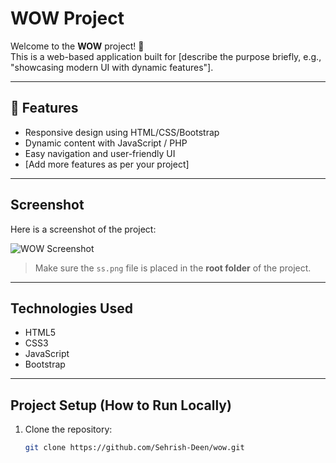 # WOW Project

Welcome to the **WOW** project! 🎉  
This is a web-based application built for [describe the purpose briefly, e.g., "showcasing modern UI with dynamic features"].

---

## 🚀 Features

- Responsive design using HTML/CSS/Bootstrap
- Dynamic content with JavaScript / PHP
- Easy navigation and user-friendly UI
- [Add more features as per your project]

---

##  Screenshot

Here is a screenshot of the project:

![WOW Screenshot](ss.png)

> Make sure the `ss.png` file is placed in the **root folder** of the project.

---

##  Technologies Used

- HTML5
- CSS3
- JavaScript
- Bootstrap 


---

##  Project Setup (How to Run Locally)

1. Clone the repository:

   ```bash
   git clone https://github.com/Sehrish-Deen/wow.git
